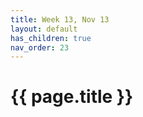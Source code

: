 ```yaml
---
title: Week 13, Nov 13
layout: default
has_children: true
nav_order: 23
---
```


# {{ page.title }}

